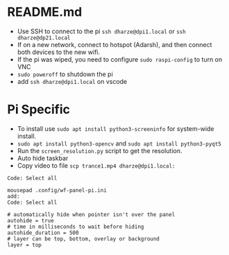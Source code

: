 # README.md

* Use SSH to connect to the pi `ssh dharze@dpi1.local` or `ssh dharze@dp21.local`
* If on a new network, connect to hotspot (Adarsh), and then connect both devices to the new wifi. 
* If the pi was wiped, you need to configure `sudo raspi-config` to turn on VNC
* `sudo poweroff` to shutdown the pi
* add `ssh dharze@dpi1.local` on vscode

# Pi Specific
* To install use `sudo apt install python3-screeninfo` for system-wide install. 
* `sudo apt install python3-opencv` and `sudo apt install python3-pyqt5`
* Run the `screen_resolution.py` script to get the resolution. 
* Auto hide taskbar
* Copy video to file `scp trance1.mp4 dharze@dpi1.local:`
```
Code: Select all

mousepad .config/wf-panel-pi.ini
add:
Code: Select all

# automatically hide when pointer isn't over the panel
autohide = true
# time in milliseconds to wait before hiding
autohide_duration = 500
# layer can be top, bottom, overlay or background
layer = top
```
